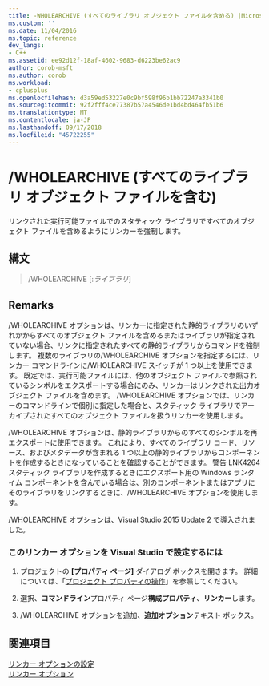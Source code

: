 ```yaml
---
title: -WHOLEARCHIVE (すべてのライブラリ オブジェクト ファイルを含める) |Microsoft Docs
ms.custom: ''
ms.date: 11/04/2016
ms.topic: reference
dev_langs:
- C++
ms.assetid: ee92d12f-18af-4602-9683-d6223be62ac9
author: corob-msft
ms.author: corob
ms.workload:
- cplusplus
ms.openlocfilehash: d3a59ed53227e0c9bf598f96b1bb72247a3341b0
ms.sourcegitcommit: 92f2fff4ce77387b57a4546de1bd4bd464fb51b6
ms.translationtype: MT
ms.contentlocale: ja-JP
ms.lasthandoff: 09/17/2018
ms.locfileid: "45722255"
---
```

# <a name="wholearchive-include-all-library-object-files"></a>/WHOLEARCHIVE (すべてのライブラリ オブジェクト ファイルを含む)

リンクされた実行可能ファイルでのスタティック ライブラリですべてのオブジェクト ファイルを含めるようにリンカーを強制します。

## <a name="syntax"></a>構文

> /WHOLEARCHIVE [:*ライブラリ*]

## <a name="remarks"></a>Remarks

/WHOLEARCHIVE オプションは、リンカーに指定された静的ライブラリのいずれかからすべてのオブジェクト ファイルを含めるまたはライブラリが指定されていない場合、リンクに指定されたすべての静的ライブラリからコマンドを強制します。 複数のライブラリの/WHOLEARCHIVE オプションを指定するには、リンカー コマンドラインに/WHOLEARCHIVE スイッチが 1 つ以上を使用できます。 既定では、実行可能ファイルには、他のオブジェクト ファイルで参照されているシンボルをエクスポートする場合にのみ、リンカーはリンクされた出力オブジェクト ファイルを含めます。 /WHOLEARCHIVE オプションでは、リンカーのコマンドラインで個別に指定した場合と、スタティック ライブラリでアーカイブされたすべてのオブジェクト ファイルを扱うリンカーを使用します。

/WHOLEARCHIVE オプションは、静的ライブラリからのすべてのシンボルを再エクスポートに使用できます。 これにより、すべてのライブラリ コード、リソース、およびメタデータが含まれる 1 つ以上の静的ライブラリからコンポーネントを作成するときになっていることを確認することができます。 警告 LNK4264 スタティック ライブラリを作成するときにエクスポート用の Windows ランタイム コンポーネントを含んでいる場合は、別のコンポーネントまたはアプリにそのライブラリをリンクするときに、/WHOLEARCHIVE オプションを使用します。

/WHOLEARCHIVE オプションは、Visual Studio 2015 Update 2 で導入されました。

### <a name="to-set-this-linker-option-in-visual-studio"></a>このリンカー オプションを Visual Studio で設定するには

1. プロジェクトの **[プロパティ ページ]** ダイアログ ボックスを開きます。 詳細については、「[プロジェクト プロパティの操作](../../ide/working-with-project-properties.md)」を参照してください。

1. 選択、**コマンドライン**プロパティ ページ**構成プロパティ**、**リンカー**します。

1. /WHOLEARCHIVE オプションを追加、**追加オプション**テキスト ボックス。

## <a name="see-also"></a>関連項目

[リンカー オプションの設定](../../build/reference/setting-linker-options.md)<br/>
[リンカー オプション](../../build/reference/linker-options.md)
